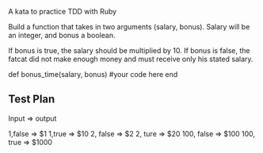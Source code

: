 A kata to practice TDD with Ruby

Build a function that takes in two arguments (salary, bonus). Salary will be an integer, and bonus a boolean.

If bonus is true, the salary should be multiplied by 10. If bonus is false, the fatcat did not make enough money and must receive only his stated salary.

def bonus_time(salary, bonus)
#your code here
end

## Test Plan

Input => output

1,false => $1
1,true => $10
2, false => $2
2, ture => $20
100, false => $100
100, true => $1000
